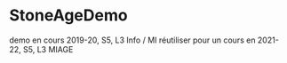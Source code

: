 # StoneAgeDemo
demo en cours 2019-20, S5, L3 Info / MI
réutiliser pour un cours en 2021-22, S5, L3 MIAGE
